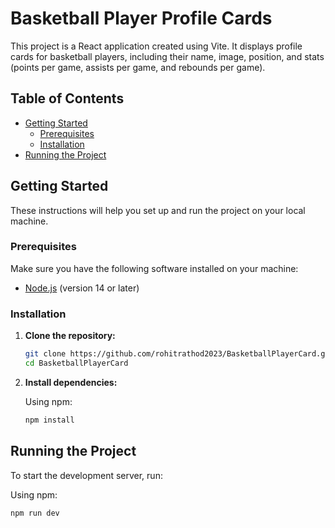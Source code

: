 # Basketball Player Profile Cards

This project is a React application created using Vite. It displays profile cards for basketball players, including their name, image, position, and stats (points per game, assists per game, and rebounds per game).

## Table of Contents

- [Getting Started](#getting-started)
  - [Prerequisites](#prerequisites)
  - [Installation](#installation)
- [Running the Project](#running-the-project)

## Getting Started

These instructions will help you set up and run the project on your local machine.

### Prerequisites

Make sure you have the following software installed on your machine:

- [Node.js](https://nodejs.org/) (version 14 or later)

### Installation

1. **Clone the repository:**

   ```sh
   git clone https://github.com/rohitrathod2023/BasketballPlayerCard.git
   cd BasketballPlayerCard
   ```

2. **Install dependencies:**

   Using npm:

   ```sh
   npm install
   ```

## Running the Project

To start the development server, run:

Using npm:

```sh
npm run dev
```
